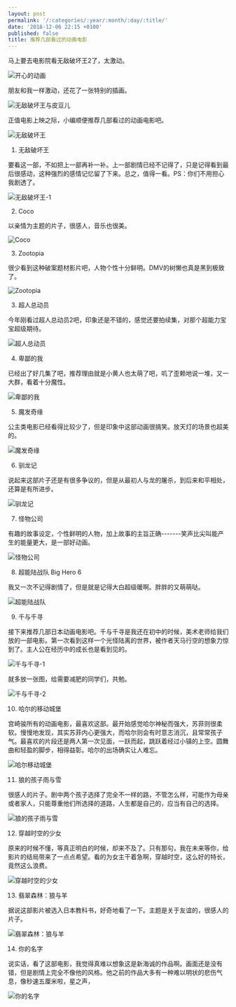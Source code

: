 ```yaml
---
layout: post
permalink: '/:categories/:year/:month/:day/:title/'
date: '2018-12-06 22:15 +0100'
published: false
title: 推荐几部看过的动画电影
---
```

马上要去电影院看无敌破坏王2了，太激动。

![开心的动画]({{site.baseurl}}/uploads/NWJDUDZidUU1THE2NmJ5VDVvNk0%3D.gif)

朋友和我一样激动，还花了一张特别的插画。

![无敌破坏王与皮豆儿]({{site.baseurl}}/uploads/WechatIMG18.jpeg)

正值电影上映之际，小编顺便推荐几部看过的动画电影吧。

![无敌破坏王]({{site.baseurl}}/uploads/0.jpeg)

1. 无敌破坏王

要看这一部，不如把上一部再补一补。上一部剧情已经不记得了，只是记得看到最后很感动，这种强烈的感情记忆留了下来。总之，值得一看。PS：你们不用担心我剧透了。

![无敌破坏王-1]({{site.baseurl}}/uploads/0-1.jpeg)

2. Coco

以亲情为主题的片子，很感人，音乐也很美。

![Coco]({{site.baseurl}}/uploads/p13930352_v_v8_ac.jpg)


3. Zootopia

很少看到这种破案题材影片吧，人物个性十分鲜明。DMV的树懒也真是黑到极致了。

![Zootopia]({{site.baseurl}}/uploads/movie_poster_zootopia_866a1bf2.jpeg)


3. 超人总动员

今年刚看过超人总动员2吧，印象还是不错的，感觉还要拍续集，对那个超能力宝宝超级期待。

![超人总动员]({{site.baseurl}}/uploads/147036058973587100_a580xH.jpeg)


4. 卑鄙的我

已经出了好几集了吧，推荐理由就是小黄人也太萌了吧，叽了歪赖地说一堆，又一大群，看着十分魔性。

![卑鄙的我]({{site.baseurl}}/uploads/200247.20519114_o.jpg)


5. 魔发奇缘

公主类电影已经看得比较少了，但是印象中这部动画很搞笑。放天灯的场景也超美的。

![魔发奇缘]({{site.baseurl}}/uploads/20160217114001946-new.jpg)


6. 驯龙记

说起来这部片子还是有很多争议的，但是从最初人与龙的屠杀，到后来和平相处，还算是有所进步。

![驯龙记]({{site.baseurl}}/uploads/how-to-train-your-dragon-52e51b103a03e.jpg)


7. 怪物公司

有趣的故事设定，个性鲜明的人物，加上故事的主旨正确-------笑声比尖叫能产生的能量更大，是一部好动画。

![怪物公司]({{site.baseurl}}/uploads/monstersinc-allcharacters.jpg)


8. 超能陆战队 Big Hero 6

我又一次不记得剧情了，但是就是记得大白超级暖啊。胖胖的又萌萌哒。

![超能陆战队]({{site.baseurl}}/uploads/screenshot-i.kinja-img.com-2018.12.06-22-31-09.png)


9. 千与千寻

接下来推荐几部日本动画电影吧。千与千寻是我还在初中的时候，美术老师给我们放的一部电影。第一次看到这样一个光怪陆离的世界，被作者天马行空的想象力惊到了。主人公在经历中的成长也是看到见的。

![千与千寻-1]({{site.baseurl}}/uploads/201703140949280afoMYBi4LX1dvPD.jpg)

就多放一张图，给需要减肥的同学们，共勉。

![千与千寻-2]({{site.baseurl}}/uploads/e850352ac65c10388e0a787ab3119313b07e8916.jpg)

10. 哈尔的移动城堡

宫崎骏所有的动画电影，最喜欢这部。最开始感觉哈尔神秘而强大，苏菲则很柔软。慢慢地发现，其实苏菲内心更强大，而哈尔则会有时意志消沉，且常常孩子气。最喜欢的片段还是两人第一次见面，一跃而起，跳跃着经过小镇的上空。圆舞曲和轻盈的脚步，相得益彰。哈尔的出场确实让人难忘。

![哈尔移动城堡]({{site.baseurl}}/uploads/Howls-Moving-Castle-A6-Post-Card-Museum-Collection.jpg)


11. 狼的孩子雨与雪

很感人的片子。剧中两个孩子选择了完全不一样的路，不管怎么样，可能作为母亲或者家人，只能尊重他们所选择的道路，人生都是自己的，应当有自己的选择。

![狼的孩子雨与雪]({{site.baseurl}}/uploads/maxresdefault.jpg)


12. 穿越时空的少女

原来的时候不懂，等真正明白的时候，却来不及了。只有那句，我在未来等你，给影片的结局带来了一点点希望。看的为女主干着急啊，穿越时空，这么好的特长，竟然这么浪费。

![穿越时空的少女]({{site.baseurl}}/uploads/1P316201606-1419-0.jpg)


13. 翡翠森林：狼与羊

据说这部影片被选入日本教科书，好奇地看了一下。主题是关于友谊的，很感人的片子。

![翡翠森林：狼与羊]({{site.baseurl}}/uploads/1330840294-3526305110.jpg)

14. 你的名字

说实话，看了这部电影，我觉得真难以想象这是新海诚的作品啊。画面还是没有错，但是剧情上完全不像他的风格。他之前的作品大多有一种难以明状的悲伤气息，像秒速五厘米啦，星之声，

![你的名字]({{site.baseurl}}/uploads/unnamed2028129_XJJpP_1200x0.jpg)
